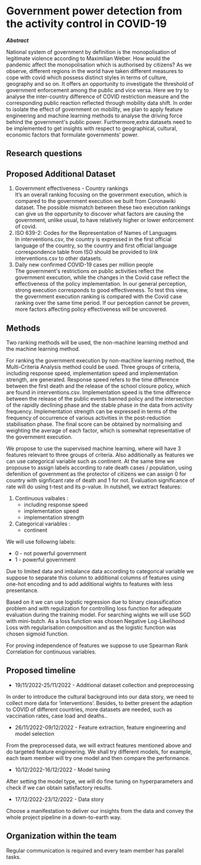# Government power detection from the activity control in COVID-19

***Abstract***

National system of government by definition is the monopolisation of legitimate violence according to Maximilian Weber. How would the pandemic affect the monopolisation which is authorised by citizens? As we observe, different regions in the world have taken different measures to cope with covid which possess distinct styles in terms of culture, geography and so on.  It offers an opportunity to investigate the threshold of government enforcement among the public and vice versa. Here we try to analyse the inter-country difference of COVID restriction measure and the corresponding public reaction reflected through mobility data shift. In order to isolate the effect of government on mobility, we plan to apply feature engineering and machine learning methods to analyse the driving force behind the government's public power. Furthermore,extra datasets need to be implemented to get insights with respect to geographical, cultural, economic factors that formulate governments’ power.

## Research questions

## Proposed Additional Dataset
1. Government effectiveness - Country rankings  
It’s an overall ranking focusing on the government execution, which is compared to the government execution we built from Coronawiki dataset. The possible mismatch between these two execution rankings can give us the opportunity to discover what factors are causing the government, unlike usual, to have relatively higher or lower enforcement of covid.
2. ISO 639-2: Codes for the Representation of Names of Languages  
In interventions.csv, the country is expressed in the first official language of the country, so the country and first official language correspondence table from ISO should be provided to link interventions.csv to other datasets.
3. Daily new confirmed COVID-19 cases per million people  
The government's restrictions on public activities reflect the government execution, while the changes in the Covid case reflect the effectiveness of the policy implementation. In our general perception, strong execution corresponds to good effectiveness. To test this view, the government execution ranking is compared with the Covid case ranking over the same time period. If our perception cannot be proven, more factors affecting policy effectiveness will be uncovered.


## Methods
Two ranking methods will be used, the non-machine learning method and the machine learning method.  

For ranking the government execution by non-machine learning method, the Multi-Criteria Analysis method could be used. Three groups of criteria, including response speed, implementation speed and implementation strength, are generated. Response speed refers to the time difference between the first death and the release of the school closure policy, which are found in interventions.csv. Implementation speed is the time difference between the release of the public events banned policy and the intersection of the rapidly declining phase and the stable phase in the data from activity frequency. Implementation strength can be expressed in terms of the frequency of occurrence of various activities in the post-reduction stabilisation phase. The final score can be obtained by normalising and weighting the average of each factor, which is somewhat representative of the government execution.

We propose to use the supervised machine learning, where will have 3 features relevant to three groups of criteria. Also additionally as features we can use categorical variable such as continent. At the same time we propouse to assign labels according to rate death cases / population, using defenition of government  as the protector of citizens we can assign 0 for country with signficant rate of death and 1 for not. Evaluation significance of rate will do using t-test and its p-value. In nutshell, we extract features: 
1. Continuous vaibales :
    - including response speed
    - implementation speed
    - implementation strength
2. Categorical variables :
    - continent
 
We will use following labels:  
  - 0 - not powerful government   
  - 1 - powerful government

Due to limited data and imbalance data according to categorical variable we suppose to separate this column to additional columns of features using one-hot encoding and to add additional wights to features with less presentance.

Based on it we can use logistic regression due to binary cleassification problem and with regulization for controlling loss function for adequate evaluation during the training model. For searching wights we will use SGD with mini-butch. As a loss function was chosen Negative Log-Likelihood Loss with regularisation composition and as the logistic function was chosen sigmoid function.   

For proving independence of features we suppose to use Spearman Rank Correlation for continuous variables.

## Proposed timeline
- 19/11/2022-25/11/2022 - Additional dataset collection and preprocessing

In order to introduce the cultural background into our data story, we need to collect more data for ‘interventions’. Besides, to better present the adaption to COVID of different countries, more datasets are needed, such as vaccination rates, case load and deaths..

- 26/11/2022-09/12/2022 - Feature extraction, feature engineering and model selection

From the preprocessed data, we will extract features mentioned above and do targeted feature engineering. We shall try different models, for example, each team member will try one model and then compare the performance. 


- 10/12/2022-16/12/2022 - Model tuning

After setting the model type, we will do fine tuning on hyperparameters and check if we can obtain satisfactory results.

- 17/12/2022-23/12/2022 - Data story

Choose a  manifestation to deliver our insights from the data and convey the whole project pipeline in a down-to-earth way.

## Organization within the team
Regular communication is required and every team member has parallel tasks.

